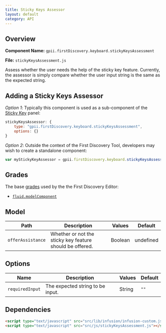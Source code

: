 ```yaml
---
title: Sticky Keys Assessor
layout: default
category: API
---
```


## Overview

**Component Name:** `gpii.firstDiscovery.keyboard.stickyKeysAssessment`

**File:** `stickyKeysAssessment.js`

Assess whether the user needs the help of the sticky key feature. Currently, the assessor is
simply compare whether the user input string is the same as the expected string.

## Adding a Sticky Keys Assessor

*Option 1*: Typically this component is used as a sub-component of the [Sticky Key](keyboard.md) panel:
```javascript
stickyKeysAssessor: {
    type: "gpii.firstDiscovery.keyboard.stickyKeysAssessment",
    options: {}
}
```

*Option 2*: Outside the context of the First Discovery Tool, developers may wish to create a standalone component:
```javascript
var myStickyKeyAssessor = gpii.firstDiscovery.keyboard.stickyKeysAssessment(options);
```


## Grades

The base [grades](http://docs.fluidproject.org/infusion/development/ComponentGrades.html)
used by the the First Discovery Editor:

* [`fluid.modelComponent`](http://docs.fluidproject.org/infusion/development/ComponentGrades.html)

## Model

| Path   | Description | Values | Default |
|--------|-------------|--------|---------|
| `offerAssistance` | Whether or not the sticky key feature should be offered. | Boolean | undefined |

## Options

| Name   | Description | Values | Default |
|--------|-------------|--------|---------|
| `requiredInput` | The expected string to be input. | String | `""` |

## Dependencies

```html
<script type="text/javascript" src="src/lib/infusion/infusion-custom.js"></script>
<script type="text/javascript" src="src/js/stickyKeysAssessment.js"></script>
```

